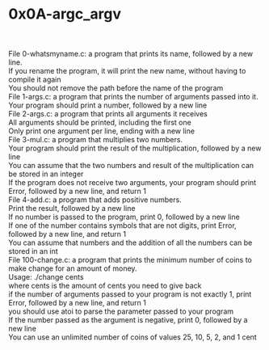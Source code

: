 # **0x0A-argc_argv**
<br>
<br>
File 0-whatsmyname.c: a program that prints its name, followed by a new line.
<br>
If you rename the program, it will print the new name, without having to compile it again<br>
You should not remove the path before the name of the program
<br>
File 1-args.c: a program that prints the number of arguments passed into it.
<br>
Your program should print a number, followed by a new line
<br>
File 2-args.c: a program that prints all arguments it receives
<br>
All arguments should be printed, including the first one<br>
Only print one argument per line, ending with a new line
<br>
File 3-mul.c: a program that multiplies two numbers.
<br>
Your program should print the result of the multiplication, followed by a new line<br>
You can assume that the two numbers and result of the multiplication can be stored in an integer<br>
If the program does not receive two arguments, your program should print Error, followed by a new line, and return 1
<br>
File 4-add.c: a program that adds positive numbers.
<br>
Print the result, followed by a new line<br>
If no number is passed to the program, print 0, followed by a new line<br>
If one of the number contains symbols that are not digits, print Error, followed by a new line, and return 1<br>
You can assume that numbers and the addition of all the numbers can be stored in an int
<br>
File 100-change.c: a program that prints the minimum number of coins to make change for an amount of money.
<br>
Usage: ./change cents<br>
where cents is the amount of cents you need to give back<br>
if the number of arguments passed to your program is not exactly 1, print Error, followed by a new line, and return 1<br>
you should use atoi to parse the parameter passed to your program<br>
If the number passed as the argument is negative, print 0, followed by a new line<br>
You can use an unlimited number of coins of values 25, 10, 5, 2, and 1 cent